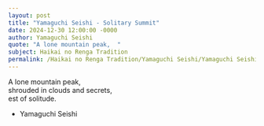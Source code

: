 ```yaml
---
layout: post
title: "Yamaguchi Seishi - Solitary Summit"
date: 2024-12-30 12:00:00 -0000
author: Yamaguchi Seishi
quote: "A lone mountain peak,  "
subject: Haikai no Renga Tradition
permalink: /Haikai no Renga Tradition/Yamaguchi Seishi/Yamaguchi Seishi - Solitary Summit
---
```


A lone mountain peak,  
shrouded in clouds and secrets,  
est of solitude.

- Yamaguchi Seishi
